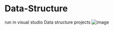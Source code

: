 # Data-Structure
run in visual studio
Data structure projects
![image](https://user-images.githubusercontent.com/57709260/149827720-cc7555cc-642d-452d-8512-c3bfcb778c0a.png)
